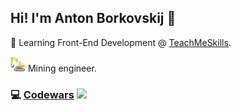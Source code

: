 ## Hi! I'm Anton Borkovskij 👋

📘 Learning Front-End Development @ [TeachMeSkills](https://teachmeskills.by/).

<img src="https://github.com/g5-freemen/g5-freemen/blob/main/excavator.png"> Mining engineer.



<!--
**g5-freemen/g5-freemen** is a ✨ _special_ ✨ repository because its `README.md` (this file) appears on your GitHub profile.

Here are some ideas to get you started:

- 🔭 I’m currently working on ...
- 🌱 I’m currently learning ...
- 👯 I’m looking to collaborate on ...
- 🤔 I’m looking for help with ...
- 💬 Ask me about ...
- 📫 How to reach me: ...
- 😄 Pronouns: ...
- ⚡ Fun fact: ...
-->


### 💻 [Codewars](https://www.codewars.com/) <img src="https://www.codewars.com/users/g5-freemen/badges/micro">
